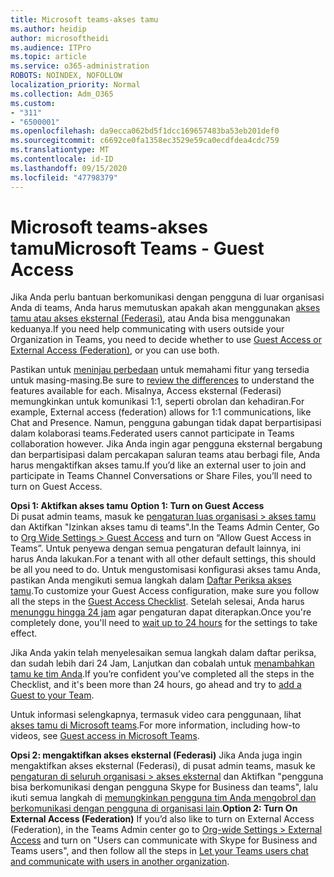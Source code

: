 ```yaml
---
title: Microsoft teams-akses tamu
ms.author: heidip
author: microsoftheidi
ms.audience: ITPro
ms.topic: article
ms.service: o365-administration
ROBOTS: NOINDEX, NOFOLLOW
localization_priority: Normal
ms.collection: Adm_O365
ms.custom:
- "311"
- "6500001"
ms.openlocfilehash: da9ecca062bd5f1dcc169657483ba53eb201def0
ms.sourcegitcommit: c6692ce0fa1358ec3529e59ca0ecdfdea4cdc759
ms.translationtype: MT
ms.contentlocale: id-ID
ms.lasthandoff: 09/15/2020
ms.locfileid: "47798379"
---
```

# <a name="microsoft-teams---guest-access"></a><span data-ttu-id="83543-102">Microsoft teams-akses tamu</span><span class="sxs-lookup"><span data-stu-id="83543-102">Microsoft Teams - Guest Access</span></span>

<span data-ttu-id="83543-103">Jika Anda perlu bantuan berkomunikasi dengan pengguna di luar organisasi Anda di teams, Anda harus memutuskan apakah akan menggunakan [akses tamu atau akses eksternal (Federasi)](https://docs.microsoft.com/microsoftteams/manage-external-access#external-access-vs-guest-access), atau Anda bisa menggunakan keduanya.</span><span class="sxs-lookup"><span data-stu-id="83543-103">If you need help communicating with users outside your Organization in Teams, you need to decide whether to use [Guest Access or External Access (Federation)](https://docs.microsoft.com/microsoftteams/manage-external-access#external-access-vs-guest-access), or you can use both.</span></span>

<span data-ttu-id="83543-104">Pastikan untuk [meninjau perbedaan](https://docs.microsoft.com/microsoftteams/manage-external-access#external-access-vs-guest-access) untuk memahami fitur yang tersedia untuk masing-masing.</span><span class="sxs-lookup"><span data-stu-id="83543-104">Be sure to [review the differences](https://docs.microsoft.com/microsoftteams/manage-external-access#external-access-vs-guest-access) to understand the features available for each.</span></span>  <span data-ttu-id="83543-105">Misalnya, Access eksternal (Federasi) memungkinkan untuk komunikasi 1:1, seperti obrolan dan kehadiran.</span><span class="sxs-lookup"><span data-stu-id="83543-105">For example, External access (federation) allows for 1:1 communications, like Chat and Presence.</span></span>  <span data-ttu-id="83543-106">Namun, pengguna gabungan tidak dapat berpartisipasi dalam kolaborasi teams.</span><span class="sxs-lookup"><span data-stu-id="83543-106">Federated users cannot participate in Teams collaboration however.</span></span>  <span data-ttu-id="83543-107">Jika Anda ingin agar pengguna eksternal bergabung dan berpartisipasi dalam percakapan saluran teams atau berbagi file, Anda harus mengaktifkan akses tamu.</span><span class="sxs-lookup"><span data-stu-id="83543-107">If you’d like an external user to join and participate in Teams Channel Conversations or Share Files, you’ll need to turn on Guest Access.</span></span>

<span data-ttu-id="83543-108">**Opsi 1: Aktifkan akses tamu** </span><span class="sxs-lookup"><span data-stu-id="83543-108">**Option 1: Turn on Guest Access** </span></span>  
<span data-ttu-id="83543-109">Di pusat admin teams, masuk ke [pengaturan luas organisasi > akses tamu](https://admin.teams.microsoft.com/company-wide-settings/guest-configuration) dan Aktifkan "Izinkan akses tamu di teams".</span><span class="sxs-lookup"><span data-stu-id="83543-109">In the Teams Admin Center, Go to [Org Wide Settings > Guest Access](https://admin.teams.microsoft.com/company-wide-settings/guest-configuration) and turn on “Allow Guest Access in Teams”.</span></span>  <span data-ttu-id="83543-110">Untuk penyewa dengan semua pengaturan default lainnya, ini harus Anda lakukan.</span><span class="sxs-lookup"><span data-stu-id="83543-110">For a tenant with all other default settings, this should be all you need to do.</span></span>  <span data-ttu-id="83543-111">Untuk mengustomisasi konfigurasi akses tamu Anda, pastikan Anda mengikuti semua langkah dalam [Daftar Periksa akses tamu](https://docs.microsoft.com/microsoftteams/guest-access-checklist).</span><span class="sxs-lookup"><span data-stu-id="83543-111">To customize your Guest Access configuration,  make sure you follow all the steps in the [Guest Access Checklist](https://docs.microsoft.com/microsoftteams/guest-access-checklist).</span></span> <span data-ttu-id="83543-112">Setelah selesai, Anda harus [menunggu hingga 24 jam](https://docs.microsoft.com/microsoftteams/manage-guests#guest-access-latencies) agar pengaturan dapat diterapkan.</span><span class="sxs-lookup"><span data-stu-id="83543-112">Once you're completely done, you'll need to [wait up to 24 hours](https://docs.microsoft.com/microsoftteams/manage-guests#guest-access-latencies) for the settings to take effect.</span></span>

<span data-ttu-id="83543-113">Jika Anda yakin telah menyelesaikan semua langkah dalam daftar periksa, dan sudah lebih dari 24 Jam, Lanjutkan dan cobalah untuk [menambahkan tamu ke tim Anda](https://support.office.com/article/add-guests-to-a-team-in-teams-fccb4fa6-f864-4508-bdde-256e7384a14f#ID0EAABAAA=Desktop).</span><span class="sxs-lookup"><span data-stu-id="83543-113">If you’re confident you’ve completed all the steps in the Checklist, and it's been more than 24 hours, go ahead and try to [add a Guest to your Team](https://support.office.com/article/add-guests-to-a-team-in-teams-fccb4fa6-f864-4508-bdde-256e7384a14f#ID0EAABAAA=Desktop).</span></span>

<span data-ttu-id="83543-114">Untuk informasi selengkapnya, termasuk video cara penggunaan, lihat [akses tamu di Microsoft teams](https://docs.microsoft.com/microsoftteams/guest-access).</span><span class="sxs-lookup"><span data-stu-id="83543-114">For more information, including how-to videos, see [Guest access in Microsoft Teams](https://docs.microsoft.com/microsoftteams/guest-access).</span></span>

<span data-ttu-id="83543-115">**Opsi 2: mengaktifkan akses eksternal (Federasi)** Jika Anda juga ingin mengaktifkan akses eksternal (Federasi), di pusat admin teams, masuk ke [pengaturan di seluruh organisasi > akses eksternal](https://admin.teams.microsoft.com/company-wide-settings/external-communications) dan Aktifkan "pengguna bisa berkomunikasi dengan pengguna Skype for Business dan teams", lalu ikuti semua langkah di [memungkinkan pengguna tim Anda mengobrol dan berkomunikasi dengan pengguna di organisasi lain](https://docs.microsoft.com/microsoftteams/manage-external-access#let-your-teams-users-chat-and-communicate-with-users-in-another-organization).</span><span class="sxs-lookup"><span data-stu-id="83543-115">**Option 2: Turn On External Access (Federation)** If you’d also like to turn on External Access (Federation), in the Teams Admin center go to [Org-wide Settings > External Access](https://admin.teams.microsoft.com/company-wide-settings/external-communications) and turn on "Users can communicate with Skype for Business and Teams users", and then follow all the steps in [Let your Teams users chat and communicate with users in another organization](https://docs.microsoft.com/microsoftteams/manage-external-access#let-your-teams-users-chat-and-communicate-with-users-in-another-organization).</span></span>


